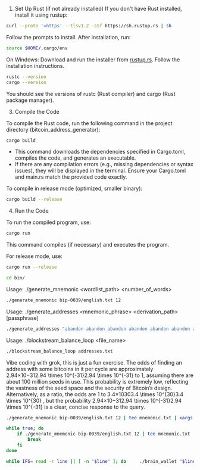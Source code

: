 1. Set Up Rust (if not already installed)
If you don't have Rust installed, install it using rustup:

```bash
curl --proto '=https' --tlsv1.2 -sSf https://sh.rustup.rs | sh
```

Follow the prompts to install. After installation, run:

```bash
source $HOME/.cargo/env
```

On Windows: Download and run the installer from [rustup.rs](https://rustup.rs/). Follow the installation instructions.

```bash
rustc --version
cargo --version
```

You should see the versions of rustc (Rust compiler) and cargo (Rust package manager).



3. Compile the Code

To compile the Rust code, run the following command in the project directory (bitcoin_address_generator):

```bash
cargo build
```

- This command downloads the dependencies specified in Cargo.toml, compiles the code, and generates an executable.
- If there are any compilation errors (e.g., missing dependencies or syntax issues), they will be displayed in the terminal. Ensure your Cargo.toml and main.rs match the provided code exactly.

To compile in release mode (optimized, smaller binary):

```bash
cargo build --release
```

4. Run the Code

To run the compiled program, use:

```bash
cargo run
```

This command compiles (if necessary) and executes the program.

For release mode, use:

```bash
cargo run --release
```




```bash
cd bin/
```
Usage: ./generate_mnemonic <wordlist_path> <number_of_words>
```bash
./generate_mnemonic bip-0039/english.txt 12 
```
Usage: ./generate_addresses <mnemonic_phrase> <derivation_path> [passphrase]
```bash
./generate_addresses "abandon abandon abandon abandon abandon abandon abandon abandon abandon abandon abandon about" "m/44'/0'/0'/0" ""
```
Usage: ./blockstream_balance_loop <file_name>
```bash
./blockstream_balance_loop addresses.txt
```

Vibe coding with grok, this is just a fun exercise.
The odds of finding an address with some bitcoins in it per cycle are approximately 2.94×10−312.94 \times 10^{-31}2.94 \times 10^{-31}
 to 1, assuming there are about 100 million seeds in use. This probability is extremely low, reflecting the vastness of the seed space and the security of Bitcoin’s design. Alternatively, as a ratio, the odds are 1 to 3.4×10303.4 \times 10^{30}3.4 \times 10^{30}
, but the probability 2.94×10−312.94 \times 10^{-31}2.94 \times 10^{-31}
 is a clear, concise response to the query.

```bash
./generate_mnemonic bip-0039/english.txt 12 | tee mnemonic.txt | xargs -I {} ./generate_addresses "{}" "m/44'/0'/0'/0" "" | grep address | cut -d ':' -f 2 > addresses.txt && ./blockstream_balance_loop addresses.txt
```

```bash
while true; do
    if ./generate_mnemonic bip-0039/english.txt 12 | tee mnemonic.txt | xargs -I {} ./generate_addresses "{}" "m/44'/0'/0'/0" "" | grep address | cut -d ':' -f 2 > addresses.txt && ./blockstream_balance_loop addresses.txt | tee /dev/tty | grep -q -v "Balance: 0 satoshis"; then
        break
    fi
done
```



```bash
while IFS= read -r line || [ -n "$line" ]; do     ./brain_wallet "$line"; done < quotes.txt | grep Address | cut -d ':' -f 2 > addresses.txt && ./blockstream_balance_loop addresses.txt
```









